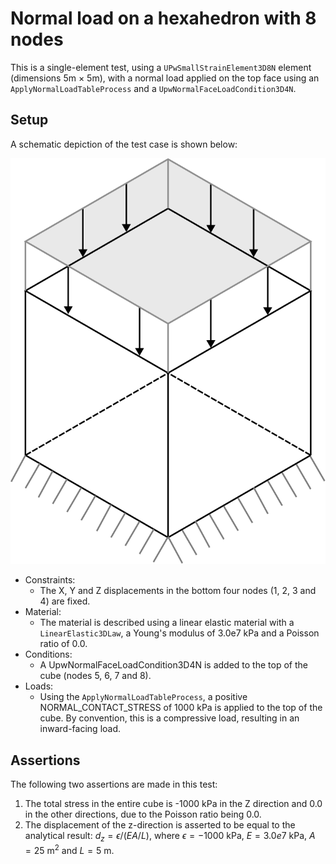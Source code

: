 # Normal load on a hexahedron with 8 nodes

This is a single-element test, using a `UPwSmallStrainElement3D8N` element (dimensions 5m $\times$ 5m), with a normal load applied on the top face using an `ApplyNormalLoadTableProcess` and a  `UpwNormalFaceLoadCondition3D4N`.

## Setup

A schematic depiction of the test case is shown below:

![MeshStructure](MeshStructure.svg)

-   Constraints:
    -   The X, Y and Z displacements in the bottom four nodes (1, 2, 3 and 4) are fixed.
-   Material:
    -   The material is described using a linear elastic material with a `LinearElastic3DLaw`, a Young's modulus
        of 3.0e7 kPa and a Poisson ratio of 0.0.
-   Conditions:
    -   A UpwNormalFaceLoadCondition3D4N is added to the top of the cube (nodes 5, 6, 7 and 8).
-   Loads:
    -   Using the `ApplyNormalLoadTableProcess`, a positive NORMAL_CONTACT_STRESS of 1000 kPa is applied to the top of the cube. By convention, this is a compressive load, resulting in an inward-facing load.

## Assertions
The following two assertions are made in this test:
1. The total stress in the entire cube is -1000 kPa in the Z direction and 0.0 in the other directions, due to the Poisson ratio being 0.0.
2. The displacement of the z-direction is asserted to be equal to the analytical result: $d_z = \epsilon / (EA / L)$, where $\epsilon = -1000$ kPa, $E = 3.0e7$ kPa, $A = 25$ m$^2$ and $L = 5$ m. 

